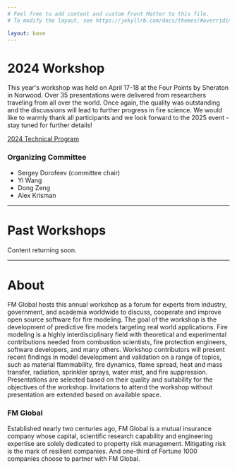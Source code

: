 ```yaml
---
# Feel free to add content and custom Front Matter to this file.
# To modify the layout, see https://jekyllrb.com/docs/themes/#overriding-theme-defaults

layout: base
---
```


# 2024 Workshop

This year's workshop was held on April 17-18 at the Four Points by Sheraton in Norwood. Over 35 presentations were delivered from researchers traveling from all over the world. Once again, the quality was outstanding and the discussions will lead to further progress in fire science. We would like to warmly thank all participants and we look forward to the 2025 event - stay tuned for further details!

<div class="button-container">
  <a href="https://github.com/fmglobal/firemodelingworkshop/blob/main/archive/programs/2024.pdf" target="_blank" class="button">2024 Technical Program</a>
</div>

<!--

#### Instructions for Presenters

Each oral presentation has a 25 minute time slot for a 20 minutes presentation with 5 minutes for discussion.

The posters sizes should be approximately of 594 x 841 mm (24 x 33 inches) in vertical (portrait) orientation. Please prepare a short (1-2 slide) presentation for the poster session on Day 1.

### Instructions for Attendees

Registrations and submissions have now closed for the 2024 workshop. All attendees and presenters have been notified, please consult the technical program for further details. If you have any other questions, please use the "Query" form below and we will respond as soon as possible.

<div class="button-container">
  <a href="https://forms.office.com/Pages/ResponsePage.aspx?id=k8a3xUhIUUS7AuqSPmvrUip_3voh2mFPlx2hYVhmtmJURUZYOUQxQzNMVjJFNFRWWjRPT09XN1pIOCQlQCN0PWcu" target="_blank" class="button">Query</a>
</div>


Registration is free and required for all attendees. Capacity is limited and while we endevour to accept all registrations, priority will be given to presenters. Notification of successful registration will be sent by March 12th.

Submissions are welcomed for both oral and poster presentations, in the form of an abstract under 300 words. For multiple submissions per corresponding author, please complete the submission form once per item. Notification of acceptance will be communicated to authors following a review process. 

Upon completion of the workshop, authors may provide a compressed PDF (<20MB) of their presentation/poster if they wish for it to be archived on this website. Further instructions will be provided during the workshop.


<div class="button-container">
  <a href="https://forms.office.com/Pages/ResponsePage.aspx?id=k8a3xUhIUUS7AuqSPmvrUip_3voh2mFPlx2hYVhmtmJUREgwNkM0NERCM1hMUFZPN0pWRloxRkRHVyQlQCN0PWcu" target="_blank" class="button">Register</a>
  <a href="https://forms.office.com/Pages/ResponsePage.aspx?id=k8a3xUhIUUS7AuqSPmvrUip_3voh2mFPlx2hYVhmtmJUNDc1MDA1NDdMRUVNQ1hBN0FHMkgzM1dUOSQlQCN0PWcu" target="_blank" class="button">Submit</a>
</div>


### Key Dates


*   <s>Registration deadline - March 5th 2024</s>
*   <s>Abstract submission deadline (oral presentation) - March 5th 2024</s>
*   <s>Abstract submission deadline (poster presentation) - March 5th 2024</s>
*   <s>Notification of acceptance - March 12th 2024</s>
*   <s>Discounted booking at Four Points by Sheraton Norwood - March 18th 2024</s>
*   Conference dates - April 17th to 18th 2024 

### Venue

The conference will be held at the Four Points by Sheraton Norwood.

A discounted rate for accommodation is available at this venue through a block booking:

* Book via phone - +1.(781).769.7900
* Book via email -  Lucy.Finnerty@hobbsbrook.com
* Include reference - "FM Global Open Source CFD Fire Modeling Workshop"
* Block booking rate expiry - March 18th


<iframe src="https://www.google.com/maps/embed?pb=!1m18!1m12!1m3!1d3579.8013777119777!2d-71.19759945384317!3d42.175556824765955!2m3!1f0!2f0!3f0!3m2!1i1024!2i768!4f13.1!3m3!1m2!1s0x89e47e27d2a8041f%3A0xbea69834124e883d!2sFour%20Points%20by%20Sheraton%20Norwood!5e0!3m2!1sen!2sau!4v1703117523996!5m2!1sen!2sau" width="300" height="225" style="border:0;" allowfullscreen="false" loading="lazy" referrerpolicy="no-referrer-when-downgrade"></iframe>

Alternatively, there are several hotels within a short walking distance from the workshop hotel:
 
* Courtyard Boston Norwood/Canton - 300 River Ridge Dr, Norwood, MA 02062
 
* Holiday Inn Express & Suites Norwood - 225 Norwood Park S, Norwood, MA 02062
 
* Residence Inn by Marriott Boston Norwood/Canton - 275 Norwood Park S, Norwood, MA 02062

-->

### Organizing Committee

* Sergey Dorofeev (committee chair)
* Yi Wang
* Dong Zeng
* Alex Krisman

* * *

# Past Workshops

Content returning soon.

<!--

### Archived Presentations

_Note: no workshops from 2020-2022 due to COVID-19 pandemic_

<div class="button-container">
  <a href="{{ site.github.repository_url }}/tree/main/archive/2023" target="_blank" class="button">2023</a>
  <a href="{{ site.github.repository_url }}/tree/main/archive/2019" target="_blank" class="button">2019</a>
  <a href="{{ site.github.repository_url }}/tree/main/archive/2018" target="_blank" class="button">2018</a>
  <a href="{{ site.github.repository_url }}/tree/main/archive/2017" target="_blank" class="button">2017</a>
  <a href="{{ site.github.repository_url }}/tree/main/archive/2016" target="_blank" class="button">2016</a>
  <a href="{{ site.github.repository_url }}/tree/main/archive/2015" target="_blank" class="button">2015</a>
  <a href="{{ site.github.repository_url }}/tree/main/archive/2014" target="_blank" class="gray-button">2014 (TBA)</a>
  <a href="{{ site.github.repository_url }}/tree/main/archive/2013" target="_blank" class="button">2013</a>
  <a href="{{ site.github.repository_url }}/tree/main/archive/2012" target="_blank" class="button">2012</a>
  <a href="{{ site.github.repository_url }}/tree/main/archive/2011" target="_blank" class="gray-button">2011 (TBA)</a>
  <a href="{{ site.github.repository_url }}/tree/main/archive/2010" target="_blank" class="gray-button">2010 (TBA)</a>
  <a href="{{ site.github.repository_url }}/tree/main/archive/2009" target="_blank" class="gray-button">2009 (TBA)</a>
</div>

### Attendence Programs and Group Photos

<div class="button-container">
  <a href="{{ site.github.repository_url }}/tree/main/archive/attendees" target="_blank" class="button">Attendees</a>
  <a href="{{ site.github.repository_url }}/tree/main/archive/programs" target="_blank" class="button">Programs</a>
  <a href="{{ site.github.repository_url }}/tree/main/archive/photos" target="_blank" class="button">Photos</a>
</div>

-->

* * * 


# About 

FM Global hosts this annual workshop as a forum for experts from industry, government, and academia worldwide to discuss, cooperate and improve open source software for fire modeling. The goal of the workshop is the development of predictive fire models targeting real world applications. Fire modeling is a highly interdisciplinary field with theoretical and experimental contributions needed from combustion scientists, fire protection engineers, software developers, and many others. Workshop contributors will present recent findings in model development and validation on a range of topics, such as material flammability, fire dynamics, flame spread, heat and mass transfer, radiation, sprinkler sprays, water mist, and fire suppression. Presentations are selected based on their quality and suitability for the objectives of the workshop. Invitations to attend the workshop without presentation are extended based on available space.

### FM Global

Established nearly two centuries ago, FM Global is a mutual insurance company whose capital, scientific research capability and engineering expertise are solely dedicated to property risk management. Mitigating risk is the mark of resilient companies. And one-third of Fortune 1000 companies choose to partner with FM Global.
